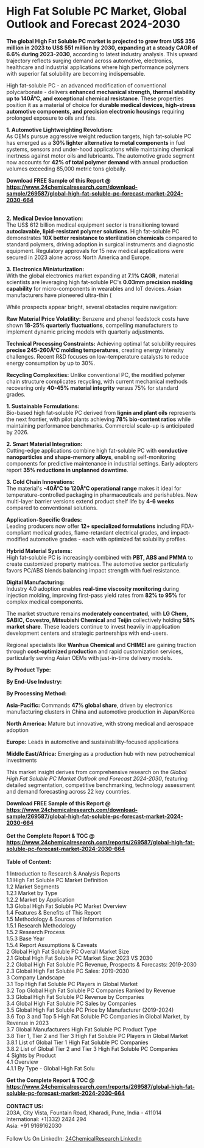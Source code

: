 <h1>High Fat Soluble PC Market, Global Outlook and Forecast 2024-2030</h1><p><strong>The global High Fat Soluble PC market is projected to grow from US$ 356 million in 2023 to US$ 551 million by 2030, expanding at a steady CAGR of 6.6% during 2023-2030</strong>, according to latest industry analysis. This upward trajectory reflects surging demand across automotive, electronics, healthcare and industrial applications where high performance polymers with superior fat solubility are becoming indispensable.</p><p>High fat-soluble PC - an advanced modification of conventional polycarbonate - delivers <strong>enhanced mechanical strength, thermal stability up to 140Â°C, and exceptional chemical resistance</strong>. These properties position it as a material of choice for <strong>durable medical devices, high-stress automotive components, and precision electronic housings</strong> requiring prolonged exposure to oils and fats.</p><p><strong>1. Automotive Lightweighting Revolution:</strong><br>
As OEMs pursue aggressive weight reduction targets, high fat-soluble PC has emerged as a <strong>30% lighter alternative to metal components</strong> in fuel systems, sensors and under-hood applications while maintaining chemical inertness against motor oils and lubricants. The automotive grade segment now accounts for <strong>42% of total polymer demand</strong> with annual production volumes exceeding 85,000 metric tons globally.</p><div><b>Download FREE Sample of this Report @ 
            <a href="https://www.24chemicalresearch.com/download-sample/269587/global-high-fat-soluble-pc-forecast-market-2024-2030-664">
            https://www.24chemicalresearch.com/download-sample/269587/global-high-fat-soluble-pc-forecast-market-2024-2030-664</a></b></div><br><p><strong>2. Medical Device Innovation:</strong><br>
The US$ 612 billion medical equipment sector is transitioning toward <strong>autoclavable, lipid-resistant polymer solutions</strong>. High fat-soluble PC demonstrates <strong>10X better resistance to sterilization chemicals</strong> compared to standard polymers, driving adoption in surgical instruments and diagnostic equipment. Regulatory approvals for 15 new medical applications were secured in 2023 alone across North America and Europe.</p><p><strong>3. Electronics Miniaturization:</strong><br>
With the global electronics market expanding at <strong>7.1% CAGR</strong>, material scientists are leveraging high fat-soluble PC's <strong>0.03mm precision molding capability</strong> for micro-components in wearables and IoT devices. Asian manufacturers have pioneered ultra-thin (

</p><p>While prospects appear bright, several obstacles require navigation:</p><p><strong>Raw Material Price Volatility:</strong> Benzene and phenol feedstock costs have shown <strong>18-25% quarterly fluctuations</strong>, compelling manufacturers to implement dynamic pricing models with quarterly adjustments.</p><p><strong>Technical Processing Constraints:</strong> Achieving optimal fat solubility requires <strong>precise 245-260Â°C molding temperatures</strong>, creating energy intensity challenges. Recent R&amp;D focuses on low-temperature catalysts to reduce energy consumption by up to 30%.</p><p><strong>Recycling Complexities:</strong> Unlike conventional PC, the modified polymer chain structure complicates recycling, with current mechanical methods recovering only <strong>40-45% material integrity</strong> versus 75% for standard grades.</p><p><strong>1. Sustainable Formulations:</strong><br>
Bio-based high fat-soluble PC derived from <strong>lignin and plant oils</strong> represents the next frontier, with pilot plants achieving <strong>78% bio-content ratios</strong> while maintaining performance benchmarks. Commercial scale-up is anticipated by 2026.</p><p><strong>2. Smart Material Integration:</strong><br>
Cutting-edge applications combine high fat-soluble PC with <strong>conductive nanoparticles and shape-memory alloys</strong>, enabling self-monitoring components for predictive maintenance in industrial settings. Early adopters report <strong>35% reductions in unplanned downtime</strong>.</p><p><strong>3. Cold Chain Innovations:</strong><br>
The material's <strong>-40Â°C to 120Â°C operational range</strong> makes it ideal for temperature-controlled packaging in pharmaceuticals and perishables. New multi-layer barrier versions extend product shelf life by <strong>4-6 weeks</strong> compared to conventional solutions.</p><p><strong>Application-Specific Grades:</strong><br>
	Leading producers now offer <strong>12+ specialized formulations</strong> including FDA-compliant medical grades, flame-retardant electrical grades, and impact-modified automotive grades - each with optimized fat solubility profiles.</p><p><strong>Hybrid Material Systems:</strong><br>
	High fat-soluble PC is increasingly combined with <strong>PBT, ABS and PMMA</strong> to create customized property matrices. The automotive sector particularly favors PC/ABS blends balancing impact strength with fuel resistance.</p><p><strong>Digital Manufacturing:</strong><br>
	Industry 4.0 adoption enables <strong>real-time viscosity monitoring</strong> during injection molding, improving first-pass yield rates from <strong>82% to 95%</strong> for complex medical components.</p><p>The market structure remains <strong>moderately concentrated</strong>, with <strong>LG Chem, SABIC, Covestro, Mitsubishi Chemical</strong> and <strong>Teijin</strong> collectively holding <strong>58% market share</strong>. These leaders continue to invest heavily in application development centers and strategic partnerships with end-users.</p><p>Regional specialists like <strong>Wanhua Chemical</strong> and <strong>CHIMEI</strong> are gaining traction through <strong>cost-optimized production</strong> and rapid customization services, particularly serving Asian OEMs with just-in-time delivery models.</p><p><strong>By Product Type:</strong></p><p><strong>By End-Use Industry:</strong></p><p><strong>By Processing Method:</strong></p><p><strong>Asia-Pacific:</strong> Commands <strong>47% global share</strong>, driven by electronics manufacturing clusters in China and automotive production in Japan/Korea</p><p><strong>North America:</strong> Mature but innovative, with strong medical and aerospace adoption</p><p><strong>Europe:</strong> Leads in automotive and sustainability-focused applications</p><p><strong>Middle East/Africa:</strong> Emerging as a production hub with new petrochemical investments</p><p>This market insight derives from comprehensive research on the <em>Global High Fat Soluble PC Market Outlook and Forecast 2024-2030</em>, featuring detailed segmentation, competitive benchmarking, technology assessment and demand forecasting across 22 key countries.</p><div><b>Download FREE Sample of this Report @ 
            <a href="https://www.24chemicalresearch.com/download-sample/269587/global-high-fat-soluble-pc-forecast-market-2024-2030-664">
            https://www.24chemicalresearch.com/download-sample/269587/global-high-fat-soluble-pc-forecast-market-2024-2030-664</a></b></div><br><div><b>Get the Complete Report & TOC @ 
            <a href="https://www.24chemicalresearch.com/reports/269587/global-high-fat-soluble-pc-forecast-market-2024-2030-664">
            https://www.24chemicalresearch.com/reports/269587/global-high-fat-soluble-pc-forecast-market-2024-2030-664</a></b></div><br>
            <b>Table of Content:</b><p>1 Introduction to Research & Analysis Reports<br />
    1.1 High Fat Soluble PC Market Definition<br />
    1.2 Market Segments<br />
        1.2.1 Market by Type<br />
        1.2.2 Market by Application<br />
    1.3 Global High Fat Soluble PC Market Overview<br />
    1.4 Features & Benefits of This Report<br />
    1.5 Methodology & Sources of Information<br />
        1.5.1 Research Methodology<br />
        1.5.2 Research Process<br />
        1.5.3 Base Year<br />
        1.5.4 Report Assumptions & Caveats<br />
2 Global High Fat Soluble PC Overall Market Size<br />
    2.1 Global High Fat Soluble PC Market Size: 2023 VS 2030<br />
    2.2 Global High Fat Soluble PC Revenue, Prospects & Forecasts: 2019-2030<br />
    2.3 Global High Fat Soluble PC Sales: 2019-2030<br />
3 Company Landscape<br />
    3.1 Top High Fat Soluble PC Players in Global Market<br />
    3.2 Top Global High Fat Soluble PC Companies Ranked by Revenue<br />
    3.3 Global High Fat Soluble PC Revenue by Companies<br />
    3.4 Global High Fat Soluble PC Sales by Companies<br />
    3.5 Global High Fat Soluble PC Price by Manufacturer (2019-2024)<br />
    3.6 Top 3 and Top 5 High Fat Soluble PC Companies in Global Market, by Revenue in 2023<br />
    3.7 Global Manufacturers High Fat Soluble PC Product Type<br />
    3.8 Tier 1, Tier 2 and Tier 3 High Fat Soluble PC Players in Global Market<br />
        3.8.1 List of Global Tier 1 High Fat Soluble PC Companies<br />
        3.8.2 List of Global Tier 2 and Tier 3 High Fat Soluble PC Companies<br />
4 Sights by Product<br />
    4.1 Overview<br />
        4.1.1 By Type - Global High Fat Solu</p><div><b>Get the Complete Report & TOC @ 
            <a href="https://www.24chemicalresearch.com/reports/269587/global-high-fat-soluble-pc-forecast-market-2024-2030-664">
            https://www.24chemicalresearch.com/reports/269587/global-high-fat-soluble-pc-forecast-market-2024-2030-664</a></b></div><br><b>CONTACT US:</b><br>
            203A, City Vista, Fountain Road, Kharadi, Pune, India - 411014<br>
            International: +1(332) 2424 294<br>
            Asia: +91 9169162030 <br><br>
            Follow Us On LinkedIn: <a href="https://www.linkedin.com/company/24chemicalresearch/">24ChemicalResearch LinkedIn</a>
